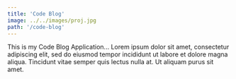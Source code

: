 ```yaml
---
title: 'Code Blog'
image: ../../images/proj.jpg
path: '/code-blog'
---
```


This is my Code Blog Application... Lorem ipsum dolor sit amet, consectetur adipiscing elit, sed do eiusmod tempor incididunt ut labore et dolore magna aliqua. Tincidunt vitae semper quis lectus nulla at. Ut aliquam purus sit amet.
